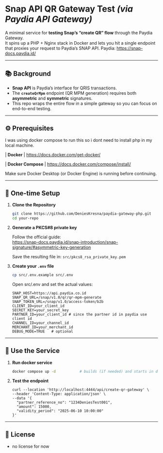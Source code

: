 # Snap API QR Gateway Test _(via Paydia API Gateway)_

A minimal service for **testing Snap’s “create QR” flow** through the Paydia Gateway.  
It spins up a PHP + Nginx stack in Docker and lets you hit a single endpoint that proxies your request to Paydia’s SNAP API.
Paydia: <https://snap-docs.paydia.id/>

---

## 📚 Background

- **Snap API** is Paydia’s interface for QRIS transactions.  
- The **`createQrMpm`** endpoint (QR MPM generation) requires both **asymmetric** and **symmetric** signatures.  
- This repo wraps the entire flow in a simple gateway so you can focus on end-to-end testing.

---

## ⚙️ Prerequisites

I was using docker compose to run this so i dont need to install php in my local machine.

| **Docker** | <https://docs.docker.com/get-docker/> 

| **Docker Compose** | <https://docs.docker.com/compose/install/>

Make sure Docker Desktop (or Docker Engine) is running before continuing.

---

## 🔑 One-time Setup

1. **Clone the Repository**

   ```bash
   git clone https://github.com/DeniesKresna/paydia-gateway-php.git
   cd your-repo
   ```
2. **Generate a PKCS#8 private key**

   Follow the official guide:  
   <https://snap-docs.paydia.id/snap-introduction/snap-signature/#asymmetric-key-generation>

   Save the resulting file in: `src/pkcs8_rsa_private_key.pem`
3. **Create your `.env` file**

   ```bash
   cp src/.env.example src/.env
   ```
   Open src/.env and set the actual values:
   ```text
   SNAP_HOST=https://api.paydia.co.id
   SNAP_QR_URL=/snap/v1.0/qr/qr-mpm-generate
   SNAP_TOKEN_URL=/snap/v1.0/access-token/b2b
   CLIENT_ID=your_client_id
   SECRET_KEY=your_secret_key
   PARTNER_ID=your_client_id # since the partner id in paydia use client id
   CHANNEL_ID=your_channel_id
   MERCHANT_ID=your_merchant_id
   DEBUG_MODE=TRUE   # optional
   ```

---

## 🚀 Use the Service
1. **Run docker service**
   ```bash
   docker compose up -d           # builds (if needed) and starts in detached mode
   ```
2. **Test the endpoint**
   ```curl
   curl --location 'http://localhost:4444/api/create-qr-gateway' \
   --header 'Content-Type: application/json' \
   --data '{
     "partner_reference_no": "1234DeniesTest001",
     "amount": 15000,
     "validity_period": "2025-06-10 10:00:00"
   }'
   ```

---

## 📝 License
- no license for now